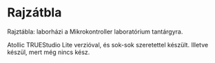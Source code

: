Rajzátbla
=========

Rajztábla: laborházi a Mikrokontroller laboratórium tantárgyra.

Atollic TRUEStudio Lite verzióval, és sok-sok szeretettel készült. Illetve készül, mert még nincs kész.

